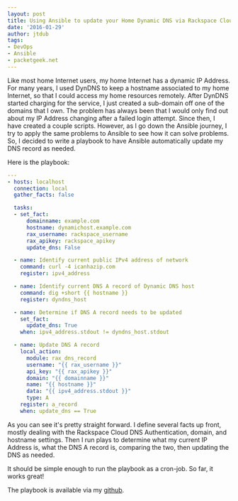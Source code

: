 ```yaml
---
layout: post
title: Using Ansible to update your Home Dynamic DNS via Rackspace Cloud DNS
date: '2016-01-29'
author: jtdub
tags:
- DevOps
- Ansible
- packetgeek.net
---
```


Like most home Internet users, my home Internet has a dynamic IP Address. For many years, I used DynDNS to keep a hostname associated to my home Internet, so that I could access my home resources remotely. After DynDNS started charging for the service, I just created a sub-domain off one of the domains that I own. The problem has always been that I would only find out about my IP Address changing after a failed login attempt. Since then, I have created a couple scripts. However, as I go down the Ansible journey, I try to apply the same problems to Ansible to see how it can solve problems. So, I decided to write a playbook to have Ansible automatically update my DNS record as needed.

Here is the playbook:

```yaml
---
- hosts: localhost
  connection: local
  gather_facts: false

  tasks:
  - set_fact:
      domainname: example.com
      hostname: dynamichost.example.com
      rax_username: rackspace_username
      rax_apikey: rackspace_apikey
      update_dns: False

  - name: Identify current public IPv4 address of network
    command: curl -4 icanhazip.com
    register: ipv4_address

  - name: Identify current DNS A record of Dynamic DNS host
    command: dig +short {{ hostname }}
    register: dyndns_host

  - name: Determine if DNS A record needs to be updated 
    set_fact:
      update_dns: True 
    when: ipv4_address.stdout != dyndns_host.stdout

  - name: Update DNS A record
    local_action:
      module: rax_dns_record
      username: "{{ rax_username }}"  
      api_key: "{{ rax_apikey }}" 
      domain: "{{ domainname }}"
      name: "{{ hostname }}"
      data: "{{ ipv4_address.stdout }}"
      type: A
    register: a_record
    when: update_dns == True
```

As you can see it's pretty straight forward. I define several facts up front, mostly dealing with the Rackspace Cloud DNS Authentication, domain, and hostname settings. Then I run plays to determine what my current IP Address is, what the DNS A record is, comparing the two, then updating the DNS as needed.

It should be simple enough to run the playbook as a cron-job. So far, it works great!

The playbook is available via my [github](https://github.com/jtdub/ansible-rax-dyndns).
